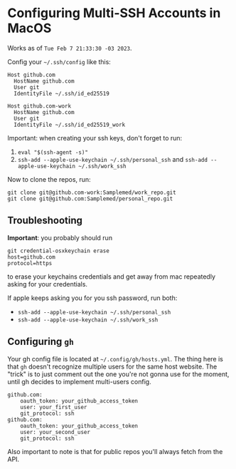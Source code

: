# Configuring Multi-SSH Accounts in MacOS

Works as of `Tue Feb 7 21:33:30 -03 2023`.

Config your `~/.ssh/config` like this:

```
Host github.com
  HostName github.com
  User git
  IdentityFile ~/.ssh/id_ed25519

Host github.com-work
  HostName github.com
  User git
  IdentityFile ~/.ssh/id_ed25519_work

```

Important: when creating your ssh keys, don't forget to run: 

1. `eval "$(ssh-agent -s)"`
2. `ssh-add --apple-use-keychain ~/.ssh/personal_ssh` and `ssh-add --apple-use-keychain ~/.ssh/work_ssh`

Now to clone the repos, run: 

```
git clone git@github.com-work:Samplemed/work_repo.git
git clone git@github.com:Samplemed/personal_repo.git
```

## Troubleshooting

**Important**: you probably should run

```
git credential-osxkeychain erase
host=github.com
protocol=https
```
to erase your keychains credentials and get away from mac repeatedly asking for your credentials.

If apple keeps asking you for you ssh password, run both:
- `ssh-add --apple-use-keychain ~/.ssh/personal_ssh` 
- `ssh-add --apple-use-keychain ~/.ssh/work_ssh`

## Configuring `gh`

Your gh config file is located at `~/.config/gh/hosts.yml`. The thing here is that `gh` doesn't recognize multiple users for the same host website. The "trick" is to just comment out the one you're not gonna use for the moment, until gh decides to implement multi-users config. 

```
github.com:
    oauth_token: your_github_access_token
    user: your_first_user
    git_protocol: ssh
github.com:
    oauth_token: your_github_access_token
    user: your_second_user
    git_protocol: ssh
```

Also important to note is that for public repos you'll always fetch from the API.

